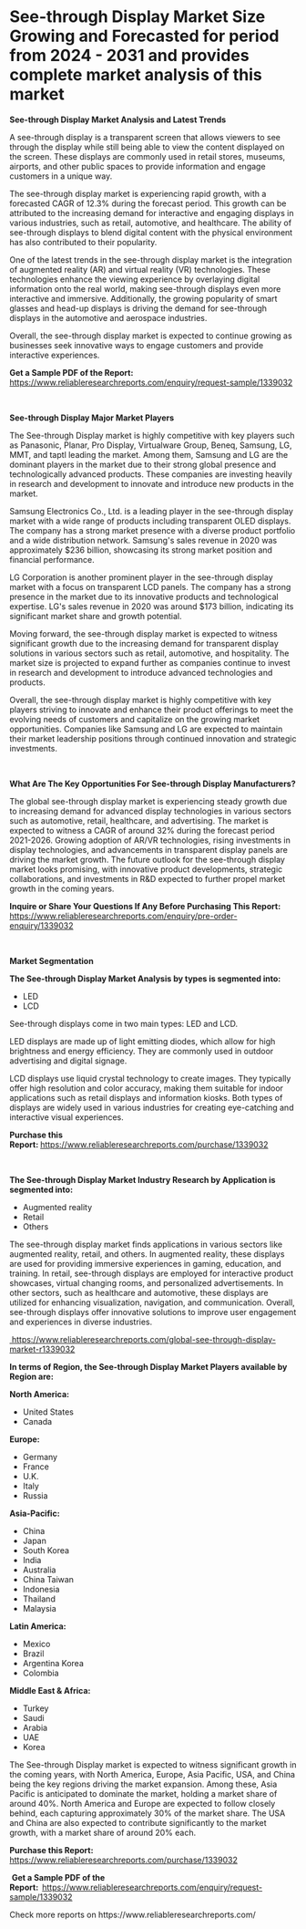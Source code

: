 <p><h1>See-through Display Market Size Growing and Forecasted for period from 2024 - 2031 and provides complete market analysis of this market</h1></p><p><strong>See-through Display Market Analysis and Latest Trends</strong></p>
<p><p>A see-through display is a transparent screen that allows viewers to see through the display while still being able to view the content displayed on the screen. These displays are commonly used in retail stores, museums, airports, and other public spaces to provide information and engage customers in a unique way.</p><p>The see-through display market is experiencing rapid growth, with a forecasted CAGR of 12.3% during the forecast period. This growth can be attributed to the increasing demand for interactive and engaging displays in various industries, such as retail, automotive, and healthcare. The ability of see-through displays to blend digital content with the physical environment has also contributed to their popularity.</p><p>One of the latest trends in the see-through display market is the integration of augmented reality (AR) and virtual reality (VR) technologies. These technologies enhance the viewing experience by overlaying digital information onto the real world, making see-through displays even more interactive and immersive. Additionally, the growing popularity of smart glasses and head-up displays is driving the demand for see-through displays in the automotive and aerospace industries.</p><p>Overall, the see-through display market is expected to continue growing as businesses seek innovative ways to engage customers and provide interactive experiences.</p></p>
<p><strong>Get a Sample PDF of the Report:&nbsp;</strong> <a href="https://www.reliableresearchreports.com/enquiry/request-sample/1339032">https://www.reliableresearchreports.com/enquiry/request-sample/1339032</a></p>
<p>&nbsp;</p>
<p><strong>See-through Display Major Market Players</strong></p>
<p><p>The See-through Display market is highly competitive with key players such as Panasonic, Planar, Pro Display, Virtualware Group, Beneq, Samsung, LG, MMT, and taptl leading the market. Among them, Samsung and LG are the dominant players in the market due to their strong global presence and technologically advanced products. These companies are investing heavily in research and development to innovate and introduce new products in the market.</p><p>Samsung Electronics Co., Ltd. is a leading player in the see-through display market with a wide range of products including transparent OLED displays. The company has a strong market presence with a diverse product portfolio and a wide distribution network. Samsung's sales revenue in 2020 was approximately $236 billion, showcasing its strong market position and financial performance.</p><p>LG Corporation is another prominent player in the see-through display market with a focus on transparent LCD panels. The company has a strong presence in the market due to its innovative products and technological expertise. LG's sales revenue in 2020 was around $173 billion, indicating its significant market share and growth potential.</p><p>Moving forward, the see-through display market is expected to witness significant growth due to the increasing demand for transparent display solutions in various sectors such as retail, automotive, and hospitality. The market size is projected to expand further as companies continue to invest in research and development to introduce advanced technologies and products.</p><p>Overall, the see-through display market is highly competitive with key players striving to innovate and enhance their product offerings to meet the evolving needs of customers and capitalize on the growing market opportunities. Companies like Samsung and LG are expected to maintain their market leadership positions through continued innovation and strategic investments.</p></p>
<p>&nbsp;</p>
<p><strong>What Are The Key Opportunities For See-through Display Manufacturers?</strong></p>
<p><p>The global see-through display market is experiencing steady growth due to increasing demand for advanced display technologies in various sectors such as automotive, retail, healthcare, and advertising. The market is expected to witness a CAGR of around 32% during the forecast period 2021-2026. Growing adoption of AR/VR technologies, rising investments in display technologies, and advancements in transparent display panels are driving the market growth. The future outlook for the see-through display market looks promising, with innovative product developments, strategic collaborations, and investments in R&D expected to further propel market growth in the coming years.</p></p>
<p><strong>Inquire or Share Your Questions If Any Before Purchasing This Report:</strong> <a href="https://www.reliableresearchreports.com/enquiry/pre-order-enquiry/1339032">https://www.reliableresearchreports.com/enquiry/pre-order-enquiry/1339032</a></p>
<p>&nbsp;</p>
<p><strong>Market Segmentation</strong></p>
<p><strong>The See-through Display Market Analysis by types is segmented into:</strong></p>
<p><ul><li>LED</li><li>LCD</li></ul></p>
<p><p>See-through displays come in two main types: LED and LCD. </p><p>LED displays are made up of light emitting diodes, which allow for high brightness and energy efficiency. They are commonly used in outdoor advertising and digital signage. </p><p>LCD displays use liquid crystal technology to create images. They typically offer high resolution and color accuracy, making them suitable for indoor applications such as retail displays and information kiosks. Both types of displays are widely used in various industries for creating eye-catching and interactive visual experiences.</p></p>
<p><strong>Purchase this Report:&nbsp;</strong><a href="https://www.reliableresearchreports.com/purchase/1339032">https://www.reliableresearchreports.com/purchase/1339032</a></p>
<p>&nbsp;</p>
<p><strong>The See-through Display Market Industry Research by Application is segmented into:</strong></p>
<p><ul><li>Augmented reality</li><li>Retail</li><li>Others</li></ul></p>
<p><p>The see-through display market finds applications in various sectors like augmented reality, retail, and others. In augmented reality, these displays are used for providing immersive experiences in gaming, education, and training. In retail, see-through displays are employed for interactive product showcases, virtual changing rooms, and personalized advertisements. In other sectors, such as healthcare and automotive, these displays are utilized for enhancing visualization, navigation, and communication. Overall, see-through displays offer innovative solutions to improve user engagement and experiences in diverse industries.</p></p>
<p><a href="https://www.reliableresearchreports.com/global-see-through-display-market-r1339032">&nbsp;https://www.reliableresearchreports.com/global-see-through-display-market-r1339032</a></p>
<p><strong>In terms of Region, the See-through Display Market Players available by Region are:</strong></p>
<p>
    <p> <strong> North America: </strong>
        <ul>
            <li>United States</li>
            <li>Canada</li>
        </ul>
        </p> 
    <p> <strong> Europe: </strong>
        <ul>
            <li>Germany</li>
            <li>France</li>
            <li>U.K.</li>
            <li>Italy</li>
            <li>Russia</li>
        </ul>
        </p> 
    <p> <strong> Asia-Pacific: </strong>
        <ul>
            <li>China</li>
            <li>Japan</li>
            <li>South Korea</li>
            <li>India</li>
            <li>Australia</li>
            <li>China Taiwan</li>
            <li>Indonesia</li>
            <li>Thailand</li>
            <li>Malaysia</li>
        </ul>
        </p> 
    <p> <strong> Latin America: </strong>
        <ul>
            <li>Mexico</li>
            <li>Brazil</li>
            <li>Argentina Korea</li>
            <li>Colombia</li>
        </ul>
        </p> 
    <p> <strong> Middle East & Africa: </strong>
        <ul>
            <li>Turkey</li>
            <li>Saudi</li>
            <li>Arabia</li>
            <li>UAE</li>
            <li>Korea</li>
        </ul>
    </p>
    </p>
<p><p>The See-through Display market is expected to witness significant growth in the coming years, with North America, Europe, Asia Pacific, USA, and China being the key regions driving the market expansion. Among these, Asia Pacific is anticipated to dominate the market, holding a market share of around 40%. North America and Europe are expected to follow closely behind, each capturing approximately 30% of the market share. The USA and China are also expected to contribute significantly to the market growth, with a market share of around 20% each.</p></p>
<p><strong>Purchase this Report: </strong><a href="https://www.reliableresearchreports.com/purchase/1339032">https://www.reliableresearchreports.com/purchase/1339032</a></p>
<p>&nbsp;<strong>Get a Sample PDF of the Report:&nbsp;&nbsp;</strong><a href="https://www.reliableresearchreports.com/enquiry/request-sample/1339032">https://www.reliableresearchreports.com/enquiry/request-sample/1339032</a></p>
<p><strong></strong></p>
<p>Check more reports on https://www.reliableresearchreports.com/</p>